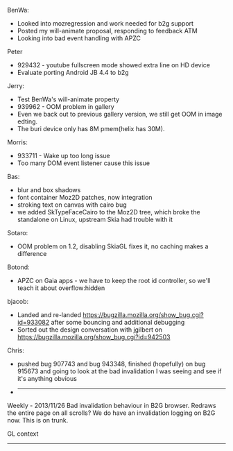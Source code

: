 BenWa:
* Looked into mozregression and work needed for b2g support
* Posted my will-animate proposal, responding to feedback ATM
* Looking into bad event handling with APZC

Peter
* 929432 - youtube fullscreen mode showed extra line on HD device
* Evaluate porting Android JB 4.4 to b2g

Jerry:
* Test BenWa's will-animate property
* 939962 - OOM problem in gallery
* Even we back out to previous gallery version, we still get OOM in image edting.
* The buri device only has 8M pmem(helix has 30M).

Morris:
* 933711 - Wake up too long issue
* Too many DOM event listener cause this issue

Bas:
* blur and box shadows
* font container Moz2D patches, now integration
* stroking text on canvas with cairo bug
* we added SkTypeFaceCairo to the Moz2D tree, which broke the standalone on Linux, upstream Skia had trouble with it

Sotaro:
* OOM problem on 1.2, disabling SkiaGL  fixes it, no caching makes a difference

Botond:
* APZC on Gaia apps - we have to keep the root id controller, so we'll teach it about overflow:hidden

bjacob:
* Landed and re-landed https://bugzilla.mozilla.org/show_bug.cgi?id=933082 after some bouncing and additional debugging
* Sorted out the design conversation with jgilbert on https://bugzilla.mozilla.org/show_bug.cgi?id=942503

Chris:
* pushed bug 907743 and bug 943348, finished (hopefully) on bug 915673 and going to look at the bad invalidation I was seeing and see if it's anything obvious
* ________________



Weekly - 2013/11/26
Bad invalidation behaviour in B2G browser.  Redraws the entire page on all scrolls?  We do have an invalidation logging on B2G now.  This is on trunk.


GL context




________________


